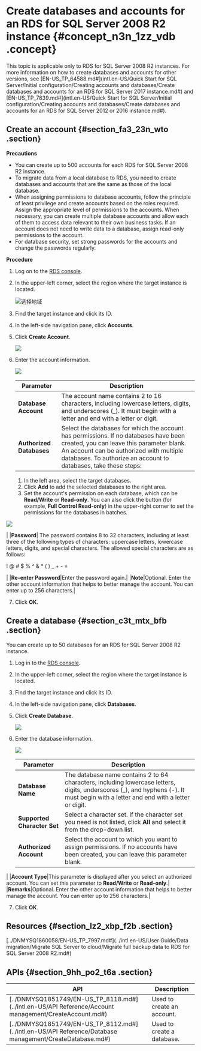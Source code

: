 # Create databases and accounts for an RDS for SQL Server 2008 R2 instance {#concept_n3n_1zz_vdb .concept}

This topic is applicable only to RDS for SQL Server 2008 R2 instances. For more information on how to create databases and accounts for other versions, see [EN-US\_TP\_64588.md\#](intl.en-US/Quick Start for SQL Server/Initial configuration/Creating accounts and databases/Create databases and accounts for an RDS for SQL Server 2017 instance.md#) and [EN-US\_TP\_7839.md\#](intl.en-US/Quick Start for SQL Server/Initial configuration/Creating accounts and databases/Create databases and accounts for an RDS for SQL Server 2012 or 2016 instance.md#).

## Create an account {#section_fa3_23n_wto .section}

**Precautions**

-   You can create up to 500 accounts for each RDS for SQL Server 2008 R2 instance.
-   To migrate data from a local database to RDS, you need to create databases and accounts that are the same as those of the local database.
-   When assigning permissions to database accounts, follow the principle of least privilege and create accounts based on the roles required. Assign the appropriate level of permissions to the accounts. When necessary, you can create multiple database accounts and allow each of them to access data relevant to their own business tasks. If an account does not need to write data to a database, assign read-only permissions to the account.
-   For database security, set strong passwords for the accounts and change the passwords regularly.

**Procedure**

1.  Log on to the [RDS console](https://rds.console.aliyun.com/).
2.  In the upper-left corner, select the region where the target instance is located.

    ![选择地域](http://static-aliyun-doc.oss-cn-hangzhou.aliyuncs.com/assets/img/7814/156567790536543_en-US.png)

3.  Find the target instance and click its ID.
4.  In the left-side navigation pane, click **Accounts**.
5.  Click **Create Account**.

    ![](http://static-aliyun-doc.oss-cn-hangzhou.aliyuncs.com/assets/img/7838/15656779052761_en-US.png)

6.  Enter the account information.

    ![](http://static-aliyun-doc.oss-cn-hangzhou.aliyuncs.com/assets/img/7838/15656779052762_en-US.png)

    |Parameter|Description|
    |---------|-----------|
    |**Database Account**|The account name contains 2 to 16 characters, including lowercase letters, digits, and underscores \(\_\). It must begin with a letter and end with a letter or digit.|
    |**Authorized Databases**|Select the databases for which the account has permissions. If no databases have been created, you can leave this parameter blank. An account can be authorized with multiple databases. To authorize an account to databases, take these steps:

     1.  In the left area, select the target databases.
    2.  Click **Add** to add the selected databases to the right area.
    3.  Set the account's permission on each database, which can be **Read/Write** or **Read-only**. You can also click the button \(for example, **Full Control Read-only**\) in the upper-right corner to set the permissions for the databases in batches.

![](http://static-aliyun-doc.oss-cn-hangzhou.aliyuncs.com/assets/img/7838/15656779052763_en-US.png)

 |
    |**Password**| The password contains 8 to 32 characters, including at least three of the following types of characters: uppercase letters, lowercase letters, digits, and special characters. The allowed special characters are as follows:

 ! @ \# $ % ^ & \* \( \) \_ + - =

 |
    |**Re-enter Password**|Enter the password again.|
    |**Note**|Optional. Enter the other account information that helps to better manage the account. You can enter up to 256 characters.|

7.  Click **OK**.

## Create a database {#section_c3t_mtx_bfb .section}

You can create up to 50 databases for an RDS for SQL Server 2008 R2 instance.

1.  Log in to the [RDS console](https://rds.console.aliyun.com/).
2.  In the upper-left corner, select the region where the target instance is located.
3.  Find the target instance and click its ID.
4.  In the left-side navigation pane, click **Databases**.
5.  Click **Create Database**.

    ![](http://static-aliyun-doc.oss-cn-hangzhou.aliyuncs.com/assets/img/7838/15656779052764_en-US.png)

6.  Enter the database information.

    ![](http://static-aliyun-doc.oss-cn-hangzhou.aliyuncs.com/assets/img/7838/15656779052765_en-US.png)

    |Parameter|Description|
    |---------|-----------|
    |**Database Name**|The database name contains 2 to 64 characters, including lowercase letters, digits, underscores \(\_\), and hyphens \(-\). It must begin with a letter and end with a letter or digit.|
    |**Supported Character Set**|Select a character set. If the character set you need is not listed, click **All** and select it from the drop-down list.|
    |**Authorized Account**|Select the account to which you want to assign permissions. If no accounts have been created, you can leave this parameter blank.

 |
    |**Account Type**|This parameter is displayed after you select an authorized account. You can set this parameter to **Read/Write** or **Read-only**.|
    |**Remarks**|Optional. Enter the other account information that helps to better manage the account. You can enter up to 256 characters.|

7.  Click **OK**.

## Resources {#section_lz2_xbp_f2b .section}

 [../DNMYSQ1860058/EN-US\_TP\_7997.md\#](../intl.en-US/User Guide/Data migration/Migrate SQL Server to cloud/Migrate full backup data to RDS for SQL Server 2008 R2.md#)

## APIs {#section_9hh_po2_t6a .section}

|API|Description|
|---|-----------|
|[../DNMYSQ1851749/EN-US\_TP\_8118.md\#](../intl.en-US/API Reference/Account management/CreateAccount.md#)|Used to create an account.|
|[../DNMYSQ1851749/EN-US\_TP\_8112.md\#](../intl.en-US/API Reference/Database management/CreateDatabase.md#)|Used to create a database.|

